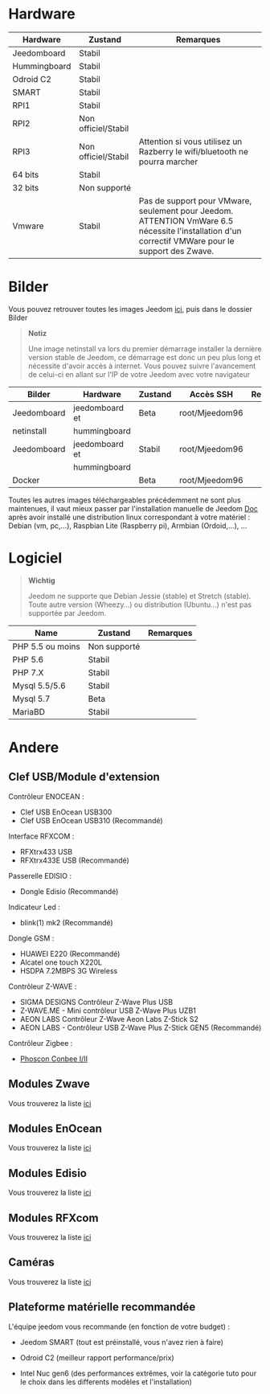 Hardware
========

Hardware | Zustand | Remarques
--- | --- | ---
Jeedomboard             | Stabil                  |
Hummingboard            | Stabil                  |
Odroid C2               | Stabil                  |                          
SMART                   | Stabil                  |                          
RPI1                    | Stabil                  |                          
RPI2                    | Non officiel/Stabil     |                          
RPI3                    | Non officiel/Stabil     | Attention si vous utilisez un Razberry le wifi/bluetooth ne pourra marcher
64 bits                 | Stabil                  |                          
32 bits                 | Non supporté            |                          
Vmware                  | Stabil                  | Pas de support pour VMware, seulement pour Jeedom. ATTENTION VmWare 6.5 nécessite l'installation d'un correctif VMWare pour le support des Zwave.         

Bilder
======

Vous pouvez retrouver toutes les images Jeedom
[ici](https://images.jeedom.com/),
puis dans le dossier Bilder

> **Notiz**
>
> Une image netinstall va lors du premier démarrage installer la
> dernière version stable de Jeedom, ce démarrage est donc un peu plus
> long et nécessite d'avoir accès à internet. Vous pouvez suivre
> l'avancement de celui-ci en allant sur l'IP de votre Jeedom avec votre
> navigateur

| Bilder         | Hardware       | Zustand           | Accès SSH      | Remarques      |
|----------------|----------------|----------------|----------------|----------------|
| Jeedomboard    | jeedomboard et | Beta           | root/Mjeedom96 |                |
| netinstall     | hummingboard   |                |                |                |
| Jeedomboard    | jeedomboard et | Stabil         | root/Mjeedom96 |                |
|                | hummingboard   |                |                |                |
| Docker         |                | Beta           | root/Mjeedom96 |                |


Toutes les autres images téléchargeables précédemment ne sont plus
maintenues, il vaut mieux passer par l'installation manuelle de Jeedom
[Doc](https://github.com/jeedom/documentation/blob/master/installation/de_DE/other.asciidoc)
après avoir installé une distribution linux correspondant à votre
matériel : Debian (vm, pc,…​), Raspbian Lite (Raspberry pi), Armbian
(Ordoid,…​), …​

Logiciel
========

> **Wichtig**
>
> Jeedom ne supporte que Debian Jessie (stable) et Stretch (stable).
> Toute autre version (Wheezy…​) ou distribution (Ubuntu…​) n'est pas
> supportée par Jeedom.


| Name                     | Zustand                    | Remarques                |
|-------------------------|-------------------------|--------------------------|
| PHP 5.5 ou moins        | Non supporté            |                          |
| PHP 5.6                 | Stabil                  |                          |
| PHP 7.X                 | Stabil                  |                          |
| Mysql 5.5/5.6           | Stabil                  |                          |
| Mysql 5.7               | Beta                    |                          |
| MariaBD                 | Stabil                  |                          |

Andere
=====

Clef USB/Module d'extension
---------------------------

Contrôleur ENOCEAN :

-   Clef USB EnOcean USB300
-   Clef USB EnOcean USB310 (Recommandé)

Interface RFXCOM :

-   RFXtrx433 USB
-   RFXtrx433E USB (Recommandé)

Passerelle EDISIO :

-   Dongle Edisio (Recommandé)

Indicateur Led :

-   blink(1) mk2 (Recommandé)

Dongle GSM :

-   HUAWEI E220 (Recommandé)
-   Alcatel one touch X220L
-   HSDPA 7.2MBPS 3G Wireless

Contrôleur Z-WAVE :

-   SIGMA DESIGNS Contrôleur Z-Wave Plus USB
-   Z-WAVE.ME - Mini contrôleur USB Z-Wave Plus UZB1
-   AEON LABS Contrôleur Z-Wave Aeon Labs Z-Stick S2
-   AEON LABS - Contrôleur USB Z-Wave Plus Z-Stick GEN5 (Recommandé)


Contrôleur Zigbee :

- [Phoscon Conbee I/II](http://bit.ly/2n4VyWc)

Modules Zwave
-------------

Vous trouverez la liste
[ici](https://jeedom.github.io/documentation/zwave/de_DE/equipement.compatible)

Modules EnOcean
---------------

Vous trouverez la liste
[ici](https://jeedom.github.io/documentation/enocean/de_DE/equipement.compatible)

Modules Edisio
--------------

Vous trouverez la liste
[ici](https://jeedom.github.io/documentation/edisio/de_DE/equipement.compatible)

Modules RFXcom
--------------

Vous trouverez la liste
[ici](https://jeedom.github.io/documentation/rfxcom/de_DE/equipement.compatible)

Caméras
-------

Vous trouverez la liste
[ici](https://jeedom.github.io/documentation/camera/de_DE/equipement.compatible)

Plateforme matérielle recommandée
---------------------------------

L'équipe jeedom vous recommande (en fonction de votre budget) :

-   Jeedom SMART (tout est préinstallé, vous n'avez rien à faire)

-   Odroid C2 (meilleur rapport performance/prix)

-   Intel Nuc gen6 (des performances extrêmes, voir la catégorie tuto
    pour le choix dans les differents modèles et l'installation)
